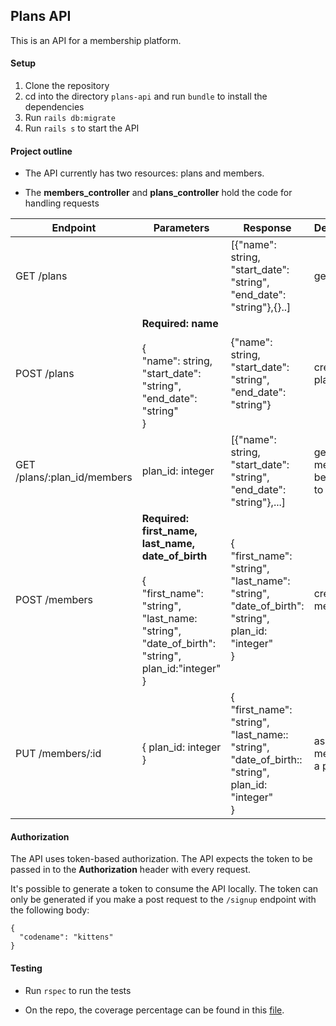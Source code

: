 ## Plans API

This is an API for a membership platform. 

#### Setup
  1. Clone the repository
  2. cd into the directory `plans-api` and run `bundle` to install the dependencies
  3. Run `rails db:migrate`
  4. Run `rails s` to start the API

#### Project outline
- The API currently has two resources: plans and members.
  
- The **members_controller** and **plans_controller** hold the code for handling requests


| Endpoint                    | Parameters                                                                                                                                   | Response                                                                                 | Description                     |
|-----------------------------|----------------------------------------------------------------------------------------------------------------------------------------------|------------------------------------------------------------------------------------------|---------------------------------|
| GET /plans                  | <none>                                                                                                                                       | [{"name": string, "start_date": "string", "end_date": "string"},{}..]                    | get all plans                   |
| POST /plans                 | **Required: name** <br/> <br/>{<br/>"name": string, "start_date": "string", "end_date": "string" <br/> }                                                            | {"name": string, "start_date": "string", "end_date": "string"}                           | create a plan                   |
| GET /plans/:plan_id/members | plan_id: integer                                                                                                                             | [{"name": string, "start_date": "string", "end_date": "string"},...]                     | get members belonging to a plan |
| POST /members               | **Required: first_name, last_name, date_of_birth**  <br/> <br/>{<br/> "first_name": "string",<br/> "last_name: "string", "date_of_birth": "string", plan_id:"integer"<br/> } | {<br/> "first_name": "string", "last_name": "string", "date_of_birth": "string", plan_id: "integer"<br/> } | create a member                 |
| PUT /members/:id            | { plan_id: integer }                                                                                                                         | {<br/> "first_name": "string", "last_name:: "string", "date_of_birth:: "string", plan_id: "integer"<br/> } | assign a member to a plan       |

#### Authorization
The API uses token-based authorization. The API expects the token to be passed in to the **Authorization** header with every request. 

It's possible to generate a token to consume the API locally. The token can only be generated if you make a post request to the `/signup` endpoint with the following body: 

```
{
  "codename": "kittens"
}
```

#### Testing
- Run `rspec` to run the tests

- On the repo, the coverage percentage can be found in this [file](https://github.com/briankabiro/plans-api/blob/master/coverage/.last_run.json).
